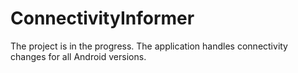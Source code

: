 # ConnectivityInformer
The project is in the progress. The application handles connectivity changes for all Android versions.
